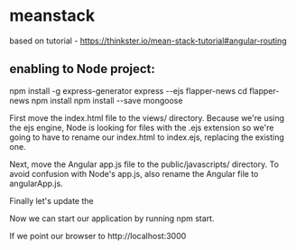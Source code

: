 # meanstack

 based on tutorial - https://thinkster.io/mean-stack-tutorial#angular-routing

enabling to Node project:
------------------------------
npm install -g express-generator
express --ejs flapper-news
cd flapper-news
npm install
npm install --save mongoose


First move the index.html file to the views/ directory.
Because we're using the ejs engine, Node is looking for files with the .ejs extension
so we're going to have to rename our index.html to index.ejs, replacing the existing one.

Next, move the Angular app.js file to the public/javascripts/ directory.
To avoid confusion with Node's app.js, also rename the Angular file to angularApp.js.

Finally let's update the <script> tag in our index.ejs file to reflect these changes:

<script src="/javascripts/angularApp.js"></script>

Now we can start our application by running npm start.

If we point our browser to http://localhost:3000
